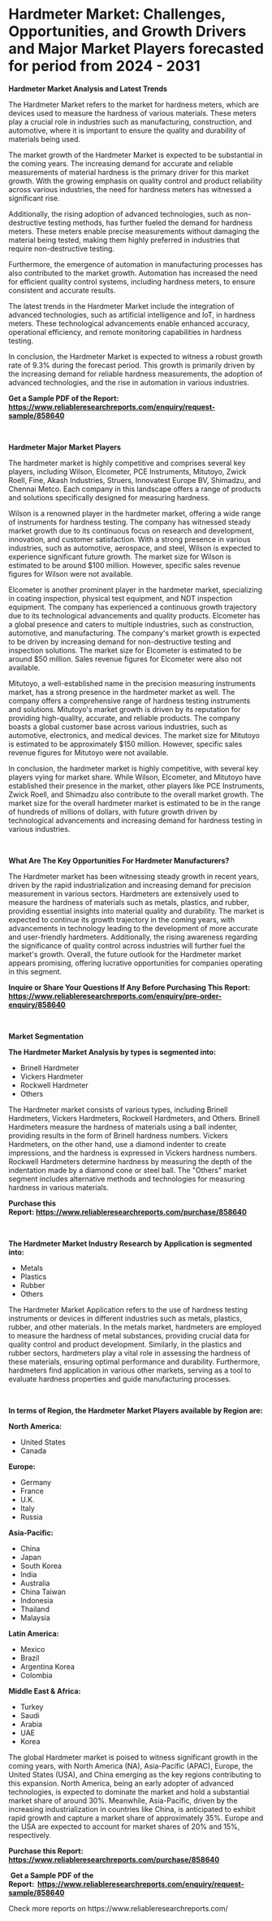 <p><h1>Hardmeter Market: Challenges, Opportunities, and Growth Drivers and Major Market Players forecasted for period from 2024 - 2031</h1></p><p><strong>Hardmeter Market Analysis and Latest Trends</strong></p>
<p><p>The Hardmeter Market refers to the market for hardness meters, which are devices used to measure the hardness of various materials. These meters play a crucial role in industries such as manufacturing, construction, and automotive, where it is important to ensure the quality and durability of materials being used.</p><p>The market growth of the Hardmeter Market is expected to be substantial in the coming years. The increasing demand for accurate and reliable measurements of material hardness is the primary driver for this market growth. With the growing emphasis on quality control and product reliability across various industries, the need for hardness meters has witnessed a significant rise.</p><p>Additionally, the rising adoption of advanced technologies, such as non-destructive testing methods, has further fueled the demand for hardness meters. These meters enable precise measurements without damaging the material being tested, making them highly preferred in industries that require non-destructive testing.</p><p>Furthermore, the emergence of automation in manufacturing processes has also contributed to the market growth. Automation has increased the need for efficient quality control systems, including hardness meters, to ensure consistent and accurate results.</p><p>The latest trends in the Hardmeter Market include the integration of advanced technologies, such as artificial intelligence and IoT, in hardness meters. These technological advancements enable enhanced accuracy, operational efficiency, and remote monitoring capabilities in hardness testing.</p><p>In conclusion, the Hardmeter Market is expected to witness a robust growth rate of 9.3% during the forecast period. This growth is primarily driven by the increasing demand for reliable hardness measurements, the adoption of advanced technologies, and the rise in automation in various industries.</p></p>
<p><strong>Get a Sample PDF of the Report:&nbsp; <a href="https://www.reliableresearchreports.com/enquiry/request-sample/858640">https://www.reliableresearchreports.com/enquiry/request-sample/858640</a></strong></p>
<p>&nbsp;</p>
<p><strong>Hardmeter Major Market Players</strong></p>
<p><p>The hardmeter market is highly competitive and comprises several key players, including Wilson, Elcometer, PCE Instruments, Mitutoyo, Zwick Roell, Fine, Akash Industries, Struers, Innovatest Europe BV, Shimadzu, and Chennai Metco. Each company in this landscape offers a range of products and solutions specifically designed for measuring hardness.</p><p>Wilson is a renowned player in the hardmeter market, offering a wide range of instruments for hardness testing. The company has witnessed steady market growth due to its continuous focus on research and development, innovation, and customer satisfaction. With a strong presence in various industries, such as automotive, aerospace, and steel, Wilson is expected to experience significant future growth. The market size for Wilson is estimated to be around $100 million. However, specific sales revenue figures for Wilson were not available.</p><p>Elcometer is another prominent player in the hardmeter market, specializing in coating inspection, physical test equipment, and NDT inspection equipment. The company has experienced a continuous growth trajectory due to its technological advancements and quality products. Elcometer has a global presence and caters to multiple industries, such as construction, automotive, and manufacturing. The company's market growth is expected to be driven by increasing demand for non-destructive testing and inspection solutions. The market size for Elcometer is estimated to be around $50 million. Sales revenue figures for Elcometer were also not available.</p><p>Mitutoyo, a well-established name in the precision measuring instruments market, has a strong presence in the hardmeter market as well. The company offers a comprehensive range of hardness testing instruments and solutions. Mitutoyo's market growth is driven by its reputation for providing high-quality, accurate, and reliable products. The company boasts a global customer base across various industries, such as automotive, electronics, and medical devices. The market size for Mitutoyo is estimated to be approximately $150 million. However, specific sales revenue figures for Mitutoyo were not available.</p><p>In conclusion, the hardmeter market is highly competitive, with several key players vying for market share. While Wilson, Elcometer, and Mitutoyo have established their presence in the market, other players like PCE Instruments, Zwick Roell, and Shimadzu also contribute to the overall market growth. The market size for the overall hardmeter market is estimated to be in the range of hundreds of millions of dollars, with future growth driven by technological advancements and increasing demand for hardness testing in various industries.</p></p>
<p>&nbsp;</p>
<p><strong>What Are The Key Opportunities For Hardmeter Manufacturers?</strong></p>
<p><p>The Hardmeter market has been witnessing steady growth in recent years, driven by the rapid industrialization and increasing demand for precision measurement in various sectors. Hardmeters are extensively used to measure the hardness of materials such as metals, plastics, and rubber, providing essential insights into material quality and durability. The market is expected to continue its growth trajectory in the coming years, with advancements in technology leading to the development of more accurate and user-friendly hardmeters. Additionally, the rising awareness regarding the significance of quality control across industries will further fuel the market's growth. Overall, the future outlook for the Hardmeter market appears promising, offering lucrative opportunities for companies operating in this segment.</p></p>
<p><strong>Inquire or Share Your Questions If Any Before Purchasing This Report: <a href="https://www.reliableresearchreports.com/enquiry/pre-order-enquiry/858640">https://www.reliableresearchreports.com/enquiry/pre-order-enquiry/858640</a></strong></p>
<p>&nbsp;</p>
<p><strong>Market Segmentation</strong></p>
<p><strong>The Hardmeter Market Analysis by types is segmented into:</strong></p>
<p><ul><li>Brinell Hardmeter</li><li>Vickers Hardmeter</li><li>Rockwell Hardmeter</li><li>Others</li></ul></p>
<p><p>The Hardmeter market consists of various types, including Brinell Hardmeters, Vickers Hardmeters, Rockwell Hardmeters, and Others. Brinell Hardmeters measure the hardness of materials using a ball indenter, providing results in the form of Brinell hardness numbers. Vickers Hardmeters, on the other hand, use a diamond indenter to create impressions, and the hardness is expressed in Vickers hardness numbers. Rockwell Hardmeters determine hardness by measuring the depth of the indentation made by a diamond cone or steel ball. The "Others" market segment includes alternative methods and technologies for measuring hardness in various materials.</p></p>
<p><strong>Purchase this Report:&nbsp;<a href="https://www.reliableresearchreports.com/purchase/858640">https://www.reliableresearchreports.com/purchase/858640</a></strong></p>
<p>&nbsp;</p>
<p><strong>The Hardmeter Market Industry Research by Application is segmented into:</strong></p>
<p><ul><li>Metals</li><li>Plastics</li><li>Rubber</li><li>Others</li></ul></p>
<p><p>The Hardmeter Market Application refers to the use of hardness testing instruments or devices in different industries such as metals, plastics, rubber, and other materials. In the metals market, hardmeters are employed to measure the hardness of metal substances, providing crucial data for quality control and product development. Similarly, in the plastics and rubber sectors, hardmeters play a vital role in assessing the hardness of these materials, ensuring optimal performance and durability. Furthermore, hardmeters find application in various other markets, serving as a tool to evaluate hardness properties and guide manufacturing processes.</p></p>
<p>&nbsp;</p>
<p><strong>In terms of Region, the Hardmeter Market Players available by Region are:</strong></p>
<p>
    <p> <strong> North America: </strong>
        <ul>
            <li>United States</li>
            <li>Canada</li>
        </ul>
        </p> 
    <p> <strong> Europe: </strong>
        <ul>
            <li>Germany</li>
            <li>France</li>
            <li>U.K.</li>
            <li>Italy</li>
            <li>Russia</li>
        </ul>
        </p> 
    <p> <strong> Asia-Pacific: </strong>
        <ul>
            <li>China</li>
            <li>Japan</li>
            <li>South Korea</li>
            <li>India</li>
            <li>Australia</li>
            <li>China Taiwan</li>
            <li>Indonesia</li>
            <li>Thailand</li>
            <li>Malaysia</li>
        </ul>
        </p> 
    <p> <strong> Latin America: </strong>
        <ul>
            <li>Mexico</li>
            <li>Brazil</li>
            <li>Argentina Korea</li>
            <li>Colombia</li>
        </ul>
        </p> 
    <p> <strong> Middle East & Africa: </strong>
        <ul>
            <li>Turkey</li>
            <li>Saudi</li>
            <li>Arabia</li>
            <li>UAE</li>
            <li>Korea</li>
        </ul>
    </p>
    </p>
<p><p>The global Hardmeter market is poised to witness significant growth in the coming years, with North America (NA), Asia-Pacific (APAC), Europe, the United States (USA), and China emerging as the key regions contributing to this expansion. North America, being an early adopter of advanced technologies, is expected to dominate the market and hold a substantial market share of around 30%. Meanwhile, Asia-Pacific, driven by the increasing industrialization in countries like China, is anticipated to exhibit rapid growth and capture a market share of approximately 35%. Europe and the USA are expected to account for market shares of 20% and 15%, respectively.</p></p>
<p><strong>Purchase this Report: <a href="https://www.reliableresearchreports.com/purchase/858640">https://www.reliableresearchreports.com/purchase/858640</a></strong></p>
<p>&nbsp;<strong>Get a Sample PDF of the Report:&nbsp;&nbsp;<a href="https://www.reliableresearchreports.com/enquiry/request-sample/858640">https://www.reliableresearchreports.com/enquiry/request-sample/858640</a></strong></p>
<p><strong></strong></p>
<p>Check more reports on https://www.reliableresearchreports.com/</p>